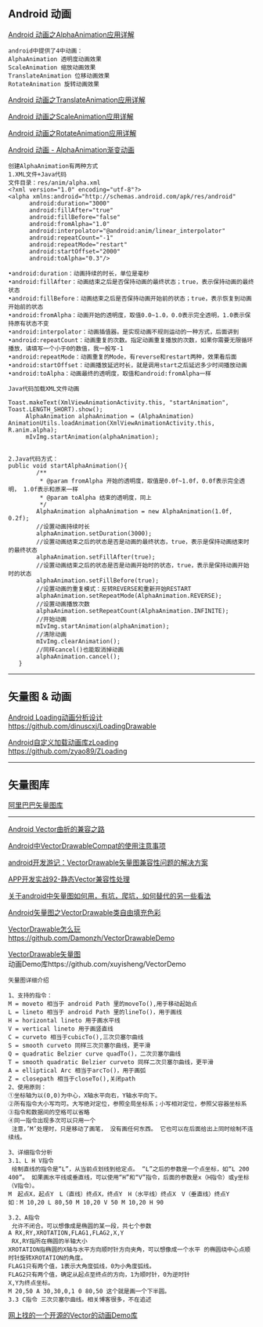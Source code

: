 Android 动画
-----------
[Android 动画之AlphaAnimation应用详解](http://www.jb51.net/article/32337.htm)  
```
android中提供了4中动画： 
AlphaAnimation 透明度动画效果 
ScaleAnimation 缩放动画效果 
TranslateAnimation 位移动画效果 
RotateAnimation 旋转动画效果  
```

[Android 动画之TranslateAnimation应用详解](http://www.jb51.net/article/32339.htm)  

[Android 动画之ScaleAnimation应用详解](http://www.jb51.net/article/32340.htm)  

[Android 动画之RotateAnimation应用详解](http://www.jb51.net/article/32341.htm)  

[Android 动画 - AlphaAnimation渐变动画](http://blog.csdn.net/shibin1990_/article/details/51602498)  
```
创建AlphaAnimation有两种方式
1.XML文件+Java代码
文件目录：res/anim/alpha.xml
<?xml version="1.0" encoding="utf-8"?>
<alpha xmlns:android="http://schemas.android.com/apk/res/android"
      android:duration="3000"
      android:fillAfter="true"
      android:fillBefore="false"
      android:fromAlpha="1.0"
      android:interpolator="@android:anim/linear_interpolator"
      android:repeatCount="-1"
      android:repeatMode="restart"
      android:startOffset="2000"
      android:toAlpha="0.3"/>

•android:duration：动画持续的时长，单位是毫秒 
•android:fillAfter：动画结束之后是否保持动画的最终状态；true，表示保持动画的最终状态 
•android:fillBefore：动画结束之后是否保持动画开始前的状态；true，表示恢复到动画开始前的状态 
•android:fromAlpha：动画开始的透明度，取值0.0~1.0，0.0表示完全透明，1.0表示保持原有状态不变 
•android:interpolator：动画插值器。是实现动画不规则运动的一种方式，后面讲到 
•android:repeatCount：动画重复的次数。指定动画重复播放的次数，如果你需要无限循环播放，请填写一个小于0的数值，我一般写-1
•android:repeatMode：动画重复的Mode，有reverse和restart两种，效果看后面 
•android:startOffset：动画播放延迟时长，就是调用start之后延迟多少时间播放动画 
•android:toAlpha：动画最终的透明度，取值和android:fromAlpha一样

Java代码加载XML文件动画

Toast.makeText(XmlViewAnimationActivity.this, "startAnimation", Toast.LENGTH_SHORT).show();
     AlphaAnimation alphaAnimation = (AlphaAnimation) AnimationUtils.loadAnimation(XmlViewAnimationActivity.this, R.anim.alpha);
     mIvImg.startAnimation(alphaAnimation);


2.Java代码方式：
public void startAlphaAnimation(){
        /**
         * @param fromAlpha 开始的透明度，取值是0.0f~1.0f，0.0f表示完全透明， 1.0f表示和原来一样
         * @param toAlpha 结束的透明度，同上
         */
        AlphaAnimation alphaAnimation = new AlphaAnimation(1.0f, 0.2f);
        //设置动画持续时长
        alphaAnimation.setDuration(3000);
        //设置动画结束之后的状态是否是动画的最终状态，true，表示是保持动画结束时的最终状态
        alphaAnimation.setFillAfter(true);
        //设置动画结束之后的状态是否是动画开始时的状态，true，表示是保持动画开始时的状态
        alphaAnimation.setFillBefore(true);
        //设置动画的重复模式：反转REVERSE和重新开始RESTART
        alphaAnimation.setRepeatMode(AlphaAnimation.REVERSE);
        //设置动画播放次数
        alphaAnimation.setRepeatCount(AlphaAnimation.INFINITE);
        //开始动画
        mIvImg.startAnimation(alphaAnimation);
        //清除动画
        mIvImg.clearAnimation();
        //同样cancel()也能取消掉动画
        alphaAnimation.cancel();
   }
```

-------------------------------------------
   
矢量图 & 动画
---
[Android Loading动画分析设计](http://www.jianshu.com/p/646b3b42c471)  
https://github.com/dinuscxj/LoadingDrawable  

[Android自定义加载动画库zLoading](http://blog.csdn.net/littlesmallless/article/details/70041810)  
https://github.com/zyao89/ZLoading  

------------------

矢量图库
----
[阿里巴巴矢量图库](http://www.iconfont.cn/collections?spm=a313x.7781069.0.0.fEW4eG&personal=1)  

---------

[Android Vector曲折的兼容之路](http://blog.csdn.net/eclipsexys/article/details/51838119)  

[Android中VectorDrawableCompat的使用注意事项](http://blog.csdn.net/lgtianxiawudi/article/details/54860888)  

[android开发游记：VectorDrawable矢量图兼容性问题的解决方案](https://www.2cto.com/kf/201605/506588.html)  

[APP开发实战92-静态Vector兼容性处理](http://blog.csdn.net/xjbclz/article/details/51925238)  

[关于android中矢量图如何用，有坑，爬坑，如何替代的另一些看法](http://www.jianshu.com/p/313912ff2f37)  

[Android矢量图之VectorDrawable类自由填充色彩](http://www.jb51.net/article/84613.htm)

[VectorDrawable怎么玩](http://www.jianshu.com/p/456df1434739)  
https://github.com/Damonzh/VectorDrawableDemo  

[VectorDrawable矢量图](http://blog.csdn.net/king1425/article/details/70034065)  
动画Demo库https://github.com/xuyisheng/VectorDemo  
```
矢量图详细介绍

1、支持的指令： 
M = moveto 相当于 android Path 里的moveTo(),用于移动起始点 
L = lineto 相当于 android Path 里的lineTo()，用于画线 
H = horizontal lineto 用于画水平线 
V = vertical lineto 用于画竖直线 
C = curveto 相当于cubicTo(),三次贝塞尔曲线 
S = smooth curveto 同样三次贝塞尔曲线，更平滑 
Q = quadratic Belzier curve quadTo()，二次贝塞尔曲线 
T = smooth quadratic Belzier curveto 同样二次贝塞尔曲线，更平滑 
A = elliptical Arc 相当于arcTo()，用于画弧 
Z = closepath 相当于closeTo(),关闭path 
2、使用原则： 
①坐标轴为以(0,0)为中心，X轴水平向右，Y轴水平向下。 
②所有指令大小写均可。大写绝对定位，参照全局坐标系；小写相对定位，参照父容器坐标系 
③指令和数据间的空格可以省略 
④同一指令出现多次可以只用一个 
 注意，’M’处理时，只是移动了画笔， 没有画任何东西。 它也可以在后面给出上同时绘制不连续线。 

3、详细指令分析 
3.1、L H V指令 
 绘制直线的指令是“L”，从当前点划线到给定点。 “L”之后的参数是一个点坐标，如“L 200 400”。 如果画水平线或垂直线，可以使用“H”和“V”指令，后面的参数是x（H指令）或y坐标（V指令）。 
M　起点X，起点Y　L（直线）终点X，终点Y　H（水平线）终点X　V（垂直线）终点Y 
如：M 10,20 L 80,50 M 10,20 V 50 M 10,20 H 90 

3.2、A指令 
 允许不闭合。可以想像成是椭圆的某一段，共七个参数 
A RX,RY,XROTATION,FLAG1,FLAG2,X,Y 
 RX,RY指所在椭圆的半轴大小 
XROTATION指椭圆的X轴与水平方向顺时针方向夹角，可以想像成一个水平 的椭圆绕中心点顺时针旋转XROTATION的角度。 
FLAG1只有两个值，1表示大角度弧线，0为小角度弧线。 
FLAG2只有两个值，确定从起点至终点的方向，1为顺时针，0为逆时针 
X,Y为终点坐标。 
M 20,50 A 30,30,0,1 0 80,50 这个就是画一个下半圆。 
3.3 C指令 三次贝塞尔曲线。相关博客很多，不在追述
```

[网上找的一个开源的Vector的动画Demo库](https://github.com/xuyisheng/VectorDemo)  


